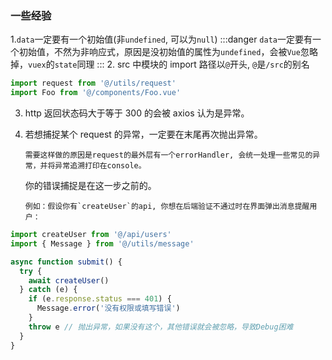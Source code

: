 ### 一些经验

1.`data`一定要有一个初始值(非`undefined`, 可以为`null`)
:::danger
`data`一定要有一个初始值，不然为非响应式，原因是没初始值的属性为`undefined`，会被`Vue`忽略掉，`vuex`的`state`同理
::: 2. src 中模块的 import 路径以`@`开头, `@`是`/src`的别名

```ts
import request from '@/utils/request'
import Foo from '@/components/Foo.vue'
```

3.  http 返回状态码大于等于 300 的会被 axios 认为是异常。

4.  若想捕捉某个 request 的异常，一定要在末尾再次抛出异常。

        需要这样做的原因是request的最外层有一个errorHandler, 会统一处理一些常见的异常，并将异常追溯打印在console。

    你的错误捕捉是在这一步之前的。

        例如：假设你有`createUser`的api, 你想在后端验证不通过时在界面弹出消息提醒用户：

```ts
import createUser from '@/api/users'
import { Message } from '@/utils/message'

async function submit() {
  try {
    await createUser()
  } catch (e) {
    if (e.response.status === 401) {
      Message.error('没有权限或填写错误')
    }
    throw e // 抛出异常，如果没有这个，其他错误就会被忽略，导致Debug困难
  }
}
```
